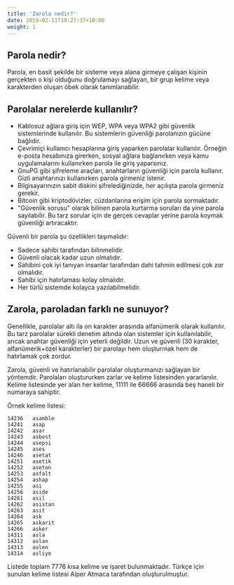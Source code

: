 ```yaml
---
title: 'Zarola nedir?'
date: 2019-02-11T19:27:37+10:00
weight: 1
---
```


## Parola nedir?

Parola, en basit şekilde bir sisteme veya alana girmeye çalışan kişinin gerçekten o kişi olduğunu doğrulamayı sağlayan, bir grup kelime veya karakterden oluşan öbek olarak tanımlanabilir. 

## Parolalar nerelerde kullanılır?

* Kablosuz ağlara giriş için WEP, WPA veya WPA2 gibi güvenlik sistemlerinde kullanılır. Bu sistemlerin güvenliği parolanızın gücüne bağlıdır.
* Çevrimiçi kullanıcı hesaplarına giriş yaparken parolalar kullanılır. Örneğin e-posta hesabınıza girerken, sosyal ağlara bağlanırken veya kamu uygulamalarını kullanırken parola ile giriş yaparsınız.
* GnuPG gibi şifreleme araçları, anahtarların güvenliği için parola kullanır. Gizli anahtarınızı kullanırken parola girmeniz istenir.
* Bilgisayarınızın sabit diskini şifrelediğinizde, her açılışta parola girmeniz gerekir. 
* Bitcoin gibi kriptodövizler, cüzdanlarına erişim için parola sormaktadır.
* "Güvenlik sorusu" olarak bilinen parola kurtarma soruları da yine parola sayılabilir. Bu tarz sorular için de gerçek cevaplar yerine parola koymak güvenliği artıracaktır.

Güvenli bir parola şu özellikleri taşımalıdır:

* Sadece sahibi tarafından bilinmelidir.
* Güvenli olacak kadar uzun olmalıdır.
* Sahibini çok iyi tanıyan insanlar tarafından dahi tahmin edilmesi çok zor olmalıdır.
* Sahibi için hatırlaması kolay olmalıdır.
* Her türlü sistemde kolayca yazılabilmelidir.

## Zarola, paroladan farklı ne sunuyor?

Genellikle, parolalar altı ila on karakter arasında alfanümerik olarak kullanılır. Bu tarz parolalar sürekli denetim altında olan sistemler için kullanılabilir, ancak anahtar güvenliği için yeterli değildir. Uzun ve güvenli (30 karakter, alfanümerik+özel karakterler) bir parolayı hem oluşturmak hem de hatırlamak çok zordur.  

Zarola, güvenli ve hatırlanabilir parolalar oluşturmanızı sağlayan bir yöntemdir. Parolaları oluştururken zarlar ve kelime listesinden yararlanılır. Kelime listesinde yer alan her kelime, 11111 ile 66666 arasında beş haneli bir numaraya sahiptir. 

Örnek kelime listesi:

```
14236	asamble
14241	asap
14242	asar
14243	asbest
14244	asepsi
14245	ases
14246	asetat
14251	asetik
14252	aseton
14253	asfalt
14254	ashap
14255	asi
14256	aside
14261	asil
14262	asistan
14263	asit
14264	ask
14265	askarit
14266	asker
14311	asla
14312	aslan
14313	aslen
14314	asliye
```

Listede toplam 7776 kısa kelime ve işaret bulunmaktadır. Türkçe için sunulan kelime listesi Alper Atmaca tarafından oluşturulmuştur. 
